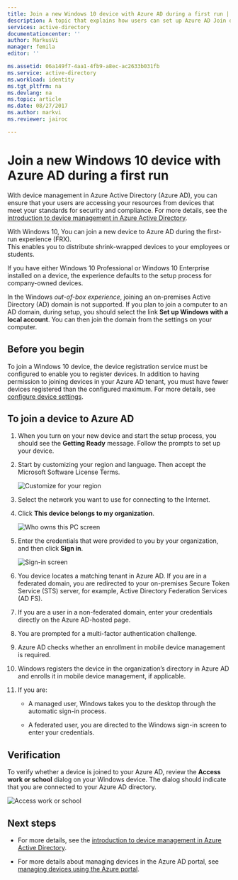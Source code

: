 ```yaml
---
title: Join a new Windows 10 device with Azure AD during a first run | Microsoft Docs
description: A topic that explains how users can set up Azure AD Join during the first run experience.
services: active-directory
documentationcenter: ''
author: MarkusVi
manager: femila
editor: ''

ms.assetid: 06a149f7-4aa1-4fb9-a8ec-ac2633b031fb
ms.service: active-directory
ms.workload: identity
ms.tgt_pltfrm: na
ms.devlang: na
ms.topic: article
ms.date: 08/27/2017
ms.author: markvi
ms.reviewer: jairoc

---
```

# Join a new Windows 10 device with Azure AD during a first run

With device management in Azure Active Directory (Azure AD), you can ensure that your users are accessing your resources from devices that meet your standards for security and compliance. For more details, see the [introduction to device management in Azure Active Directory](device-management-introduction.md).

With Windows 10, You can join a new device to Azure AD during the first-run experience (FRX).  
This enables you to distribute shrink-wrapped devices to your employees or students.

If you have either Windows 10 Professional or Windows 10 Enterprise installed on a device, the experience defaults to the setup process for company-owned devices.

In the Windows *out-of-box experience*, joining an on-premises Active Directory (AD) domain is not supported. If you plan to join a computer to an AD domain, during setup, you should select the link **Set up Windows with a local account**. You can then join the domain from the settings on your computer.
 


## Before you begin

To join a Windows 10 device, the device registration service must be configured to enable you to register devices. In addition to having permission to joining devices in your Azure AD tenant, you must have fewer devices registered than the configured maximum. For more details, see [configure device settings](device-management-azure-portal.md#configure-device-settings).

## To join a device to Azure AD

1. When you turn on your new device and start the setup process, you should see the  **Getting Ready** message. Follow the prompts to set up your device.

2. Start by customizing your region and language. Then accept the Microsoft Software License Terms.
 
    ![Customize for your region](./media/device-management-azuread-joined-devices-frx/01.png)

3. Select the network you want to use for connecting to the Internet.

4. Click **This device belongs to my organization**. 

    ![Who owns this PC screen](./media/device-management-azuread-joined-devices-frx/02.png)

5. Enter the credentials that were provided to you by your organization, and then click **Sign in**.

    ![Sign-in screen](./media/device-management-azuread-joined-devices-frx/03.png)

6. You device locates a matching tenant in Azure AD. If you are in a federated domain, you are redirected to your on-premises Secure Token Service (STS) server, for example, Active Directory Federation Services (AD FS).

7. If you are a user in a non-federated domain, enter your credentials directly on the Azure AD-hosted page. 

8. You are prompted for a multi-factor authentication challenge. 
 
9. Azure AD checks whether an enrollment in mobile device management is required.

10. Windows registers the device in the organization’s directory in Azure AD and enrolls it in mobile device management, if applicable.

11. If you are:
    - A managed user, Windows takes you to the desktop through the automatic sign-in process.

    - A federated user, you are directed to the Windows sign-in screen to enter your credentials.

## Verification

To verify whether a device is joined to your Azure AD, review the **Access work or school** dialog on your Windows device. The dialog should indicate that you are connected to your Azure AD directory.

![Access work or school](./media/device-management-azuread-joined-devices-frx/13.png)


## Next steps

- For more details, see the [introduction to device management in Azure Active Directory](device-management-introduction.md).

- For more details about managing devices in the Azure AD portal, see [managing devices using the Azure portal](device-management-azure-portal.md).
